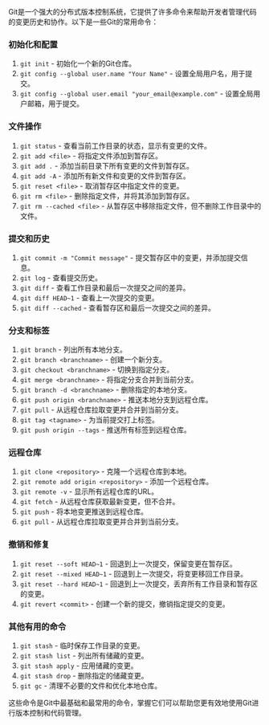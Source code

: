 
Git是一个强大的分布式版本控制系统，它提供了许多命令来帮助开发者管理代码的变更历史和协作。以下是一些Git的常用命令：

### 初始化和配置

1. `git init` - 初始化一个新的Git仓库。
2. `git config --global user.name "Your Name"` - 设置全局用户名，用于提交。
3. `git config --global user.email "your_email@example.com"` - 设置全局用户邮箱，用于提交。

### 文件操作

1. `git status` - 查看当前工作目录的状态，显示有变更的文件。
2. `git add <file>` - 将指定文件添加到暂存区。
3. `git add .` - 添加当前目录下所有变更的文件到暂存区。
4. `git add -A` - 添加所有新文件和变更的文件到暂存区。
5. `git reset <file>` - 取消暂存区中指定文件的变更。
6. `git rm <file>` - 删除指定文件，并将其添加到暂存区。
7. `git rm --cached <file>` - 从暂存区中移除指定文件，但不删除工作目录中的文件。

### 提交和历史

1. `git commit -m "Commit message"` - 提交暂存区中的变更，并添加提交信息。
2. `git log` - 查看提交历史。
3. `git diff` - 查看工作目录和最后一次提交之间的差异。
4. `git diff HEAD~1` - 查看上一次提交的变更。
5. `git diff --cached` - 查看暂存区和最后一次提交之间的差异。

### 分支和标签

1. `git branch` - 列出所有本地分支。
2. `git branch <branchname>` - 创建一个新分支。
3. `git checkout <branchname>` - 切换到指定分支。
4. `git merge <branchname>` - 将指定分支合并到当前分支。
5. `git branch -d <branchname>` - 删除指定的本地分支。
6. `git push origin <branchname>` - 推送本地分支到远程仓库。
7. `git pull` - 从远程仓库拉取变更并合并到当前分支。
8. `git tag <tagname>` - 为当前提交打上标签。
9. `git push origin --tags` - 推送所有标签到远程仓库。

### 远程仓库

1. `git clone <repository>` - 克隆一个远程仓库到本地。
2. `git remote add origin <repository>` - 添加一个远程仓库。
3. `git remote -v` - 显示所有远程仓库的URL。
4. `git fetch` - 从远程仓库获取最新变更，但不合并。
5. `git push` - 将本地变更推送到远程仓库。
6. `git pull` - 从远程仓库拉取变更并合并到当前分支。

### 撤销和修复

1. `git reset --soft HEAD~1` - 回退到上一次提交，保留变更在暂存区。
2. `git reset --mixed HEAD~1` - 回退到上一次提交，将变更移回工作目录。
3. `git reset --hard HEAD~1` - 回退到上一次提交，丢弃所有工作目录和暂存区的变更。
4. `git revert <commit>` - 创建一个新的提交，撤销指定提交的变更。

### 其他有用的命令

1. `git stash` - 临时保存工作目录的变更。
2. `git stash list` - 列出所有储藏的变更。
3. `git stash apply` - 应用储藏的变更。
4. `git stash drop` - 删除指定的储藏变更。
5. `git gc` - 清理不必要的文件和优化本地仓库。

这些命令是Git中最基础和最常用的命令，掌握它们可以帮助您更有效地使用Git进行版本控制和代码管理。